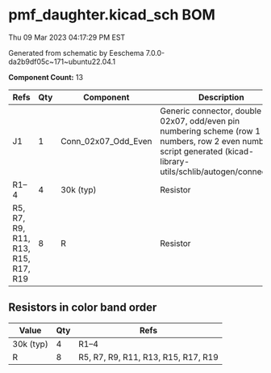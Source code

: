 # pmf_daughter.kicad_sch BOM

Thu 09 Mar 2023 04:17:29 PM EST

Generated from schematic by Eeschema 7.0.0-da2b9df05c~171~ubuntu22.04.1

**Component Count:** 13

| Refs | Qty | Component | Description | Vendor |
| ----- | --- | ---- | ----------- | ---- |
| J1 | 1 | Conn_02x07_Odd_Even | Generic connector, double row, 02x07, odd/even pin numbering scheme (row 1 odd numbers, row 2 even numbers), script generated (kicad-library-utils/schlib/autogen/connector/) |  |
| R1–4 | 4 | 30k (typ) | Resistor | Tayda |
| R5, R7, R9, R11, R13, R15, R17, R19 | 8 | R | Resistor | Tayda |

## Resistors in color band order
|Value|Qty|Refs|
|----|----|----|
|30k (typ)|4|R1–4|
|R|8|R5, R7, R9, R11, R13, R15, R17, R19|

